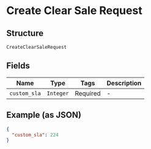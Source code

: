 
# Create Clear Sale Request

## Structure

`CreateClearSaleRequest`

## Fields

| Name | Type | Tags | Description |
|  --- | --- | --- | --- |
| `custom_sla` | `Integer` | Required | - |

## Example (as JSON)

```json
{
  "custom_sla": 224
}
```

